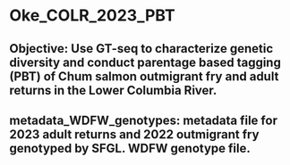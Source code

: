 # Oke_COLR_2023_PBT
## Objective: Use GT-seq to characterize genetic diversity and conduct parentage based tagging (PBT) of Chum salmon outmigrant fry and adult returns in the Lower Columbia River. 
## metadata_WDFW_genotypes: metadata file for 2023 adult returns and 2022 outmigrant fry genotyped by SFGL. WDFW genotype file. 
## 
